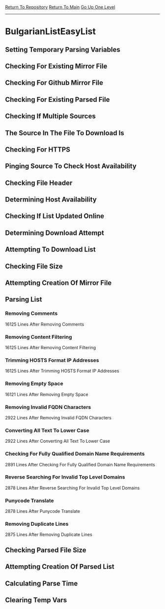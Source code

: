 [Return To Repository](https://github.com/deathbybandaid/piholeparser/)
[Return To Main](https://github.com/deathbybandaid/piholeparser/blob/master/RecentRunLogs/Mainlog.md)
[Go Up One Level](https://github.com/deathbybandaid/piholeparser/blob/master/RecentRunLogs/TopLevelScripts/30-Processing-External-Blacklists.md)
____________________________________
# BulgarianListEasyList
## Setting Temporary Parsing Variables
## Checking For Existing Mirror File
## Checking For Github Mirror File
## Checking For Existing Parsed File
## Checking If Multiple Sources
## The Source In The File To Download Is
## Checking For HTTPS
## Pinging Source To Check Host Availability
## Checking File Header
## Determining Host Availability
## Checking If List Updated Online
## Determining Download Attempt
## Attempting To Download List
## Checking File Size
## Attempting Creation Of Mirror File
## Parsing List
### Removing Comments
16125 Lines After Removing Comments
### Removing Content Filtering
16125 Lines After Removing Content Filtering
### Trimming HOSTS Format IP Addresses
16125 Lines After Trimming HOSTS Format IP Addresses
### Removing Empty Space
16121 Lines After Removing Empty Space
### Removing Invalid FQDN Characters
2922 Lines After Removing Invalid FQDN Characters
### Converting All Text To Lower Case
2922 Lines After Converting All Text To Lower Case
### Checking For Fully Qualified Domain Name Requirements
2891 Lines After Checking For Fully Qualified Domain Name Requirements
### Reverse Searching For Invalid Top Level Domains
2878 Lines After Reverse Searching For Invalid Top Level Domains
### Punycode Translate
2878 Lines After Punycode Translate
### Removing Duplicate Lines
2875 Lines After Removing Duplicate Lines
## Checking Parsed File Size
## Attempting Creation Of Parsed List
## Calculating Parse Time
## Clearing Temp Vars
